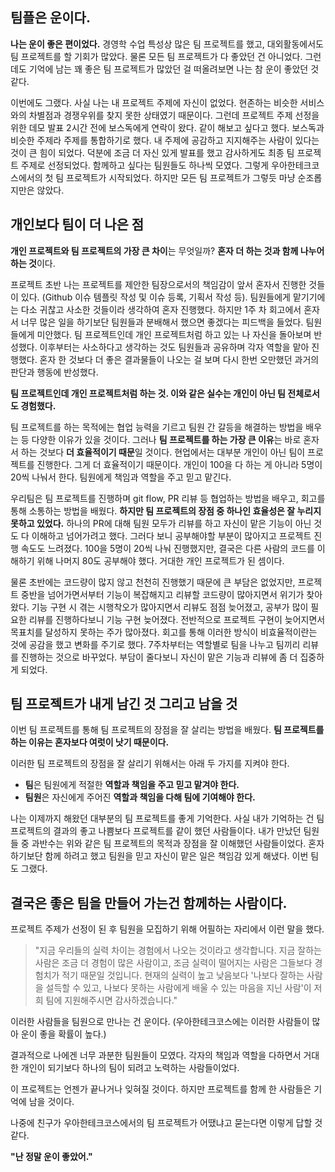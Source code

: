 ## **팀플은 운이다.**

**나는 운이 좋은 편이었다.** 경영학 수업 특성상 많은 팀 프로젝트를 했고, 대외활동에서도 팀 프로젝트를 할 기회가 많았다. 물론 모든 팀 프로젝트가 다 좋았던 건 아니었다. 그런데도 기억에 남는 꽤 좋은 팀 프로젝트가 많았던 걸 떠올려보면 나는 참 운이 좋았던 것 같다.

이번에도 그랬다. 사실 나는 내 프로젝트 주제에 자신이 없었다. 현존하는 비슷한 서비스와의 차별점과 경쟁우위를 찾지 못한 상태였기 때문이다. 그런데 프로젝트 주제 선정을 위한 데모 발표 2시간 전에 보스독에게 연락이 왔다. 같이 해보고 싶다고 했다. 보스독과 비슷한 주제라 주제를 통합하기로 했다. 내 주제에 공감하고 지지해주는 사람이 있다는 것이 큰 힘이 되었다. 덕분에 조금 더 자신 있게 발표를 했고 감사하게도 최종 팀 프로젝트 주제로 선정되었다. 함께하고 싶다는 팀원들도 하나씩 모였다. 그렇게 우아한테크코스에서의 첫 팀 프로젝트가 시작되었다. 하지만 모든 팀 프로젝트가 그렇듯 마냥 순조롭지만은 않았다.

## **개인보다 팀이 더 나은 점**

**개인 프로젝트와 팀 프로젝트의 가장 큰 차이**는 무엇일까? **혼자 더 하는 것과 함께 나누어 하는 것**이다.

프로젝트 초반 나는 프로젝트를 제안한 팀장으로서의 책임감이 앞서 혼자서 진행한 것들이 있다. (Github 이슈 템플릿 작성 및 이슈 등록, 기획서 작성 등). 팀원들에게 맡기기에는 다소 귀찮고 사소한 것들이라 생각하여 혼자 진행했다. 하지만 1주 차 회고에서 혼자서 너무 많은 일을 하기보단 팀원들과 분배해서 했으면 좋겠다는 피드백을 들었다. 팀원들에게 미안했다. 팀 프로젝트인데 개인 프로젝트처럼 하고 있는 나 자신을 돌아보며 반성했다. 이후부터는 사소하다고 생각하는 것도 팀원들과 공유하며 각자 역할을 맡아 진행했다. 혼자 한 것보다 더 좋은 결과물들이 나오는 걸 보며 다시 한번 오만했던 과거의 판단과 행동에 반성했다.

**팀 프로젝트인데 개인 프로젝트처럼 하는 것. 이와 같은 실수는 개인이 아닌 팀 전체로서도 경험했다.**

팀 프로젝트를 하는 목적에는 협업 능력을 기르고 팀원 간 갈등을 해결하는 방법을 배우는 등 다양한 이유가 있을 것이다. 그러나 **팀 프로젝트를 하는 가장 큰 이유**는 바로 혼자서 하는 것보다 **더 효율적이기 때문**일 것이다. 현업에서는 대부분 개인이 아닌 팀이 프로젝트를 진행한다. 그게 더 효율적이기 때문이다. 개인이 100을 다 하는 게 아니라 5명이 20씩 나눠서 한다. 팀원에게 책임과 역할을 주고 믿고 맡긴다.

우리팀은 팀 프로젝트를 진행하며 git flow, PR 리뷰 등 협업하는 방법을 배우고, 회고를 통해 소통하는 방법을 배웠다. **하지만 팀 프로젝트의 장점 중 하나인 효율성은 잘 누리지 못하고 있었다.** 하나의 PR에 대해 팀원 모두가 리뷰를 하고 자신이 맡은 기능이 아닌 것도 다 이해하고 넘어가려고 했다. 그러다 보니 공부해야할 부분이 많아지고 프로젝트 진행 속도도 느려졌다. 100을 5명이 20씩 나눠 진행했지만, 결국은 다른 사람의 코드를 이해하기 위해 나머지 80도 공부해야 했다. 거대한 개인 프로젝트가 된 셈이다.

물론 초반에는 코드량이 많지 않고 천천히 진행했기 때문에 큰 부담은 없었지만, 프로젝트 중반을 넘어가면서부터 기능이 복잡해지고 리뷰할 코드량이 많아지면서 위기가 찾아왔다. 기능 구현 시 겪는 시행착오가 많아지면서 리뷰도 점점 늦어졌고, 공부가 많이 필요한 리뷰를 진행하다보니 기능 구현 늦어졌다. 전반적으로 프로젝트 구현이 늦어지면서 목표치를 달성하지 못하는 주가 많아졌다. 회고를 통해 이러한 방식이 비효율적이란는 것에 공감을 했고 변화를 주기로 했다. 7주차부터는 역할별로 팀을 나누고 팀끼리 리뷰를 진행하는 것으로 바꾸었다. 부담이 줄다보니 자신이 맡은 기능과 리뷰에 좀 더 집중하게 되었다.

## **팀 프로젝트가 내게 남긴 것 그리고 남을 것**

이번 팀 프로젝트를 통해 팀 프로젝트의 장점을 잘 살리는 방법을 배웠다. **팀 프로젝트를 하는 이유는 혼자보다 여럿이 낫기 때문이다.**

이러한 팀 프로젝트의 장점을 잘 살리기 위해서는 아래 두 가지를 지켜야 한다.

- **팀**은 팀원에게 적절한 **역할과 책임을 주고 믿고 맡겨야 한다.**
- **팀원**은 자신에게 주어진 **역할과 책임을 다해 팀에 기여해야 한다.**

나는 이제까지 해왔던 대부분의 팀 프로젝트를 좋게 기억한다. 사실 내가 기억하는 건 팀 프로젝트의 결과의 좋고 나쁨보다 프로젝트를 같이 했던 사람들이다. 내가 만났던 팀원들 중 과반수는 위와 같은 팀 프로젝트의 목적과 장점을 잘 이해했던 사람들이었다. 혼자 하기보단 함께 하려고 했고 팀원을 믿고 자신이 맡은 일은 책임감 있게 해냈다. 이번 팀도 그랬다.

## **결국은 좋은 팀을 만들어 가는건 함께하는 사람이다.**

프로젝트 주제가 선정이 된 후 팀원을 모집하기 위해 어필하는 자리에서 이런 말을 했다.

> "지금 우리들의 실력 차이는 경험에서 나오는 것이라고 생각합니다. 지금 잘하는 사람은 조금 더 경험이 많은 사람이고, 조금 실력이 떨어지는 사람은 그들보다 경험치가 적기 때문일 것입니다. 현재의 실력이 높고 낮음보다 '나보다 잘하는 사람을 설득할 수 있고, 나보다 못하는 사람에게 배울 수 있는 마음을 지닌 사람'이 저희 팀에 지원해주시면 감사하겠습니다."

이러한 사람들을 팀원으로 만나는 건 운이다. (우아한테크코스에는 이러한 사람들이 많아 운이 좋을 확률이 높다.)

결과적으로 나에겐 너무 과분한 팀원들이 모였다. 각자의 책임과 역할을 다하면서 거대한 개인이 되기보다 하나의 팀이 되려고 노력하는 사람들이었다.  

이 프로젝트는 언젠가 끝나거나 잊혀질 것이다. 하지만 프로젝트를 함께 한 사람들은 기억에 남을 것이다.

나중에 친구가 우아한테크코스에서의 팀 프로젝트가 어땠냐고 묻는다면 이렇게 답할 것 같다.

**"난 정말 운이 좋았어."**
